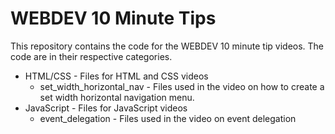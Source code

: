 # WEBDEV 10 Minute Tips
This repository contains the code for the WEBDEV 10 minute tip videos.  The code are in their respective categories.
* HTML/CSS - Files for HTML and CSS videos
	* set_width_horizontal_nav - Files used in the video on how to create a set width horizontal navigation menu.
* JavaScript - Files for JavaScript videos
	* event_delegation - Files used in the video on event delegation